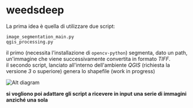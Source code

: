 # weedsdeep

La prima idea è quella di utilizzare due script:

```
image_segmentation_main.py
qgis_processing.py
```

il primo (necessita l'installazione di `opencv-python`) segmenta, dato un path, un'immagine che viene successivamente convertita in formato _TIFF_.  
il secondo script, lanciato all'interno dell'ambiente _QGIS_ (richiesta la versione _3_ o superiore) genera lo shapefile (work in progress)

![Alt diagram](https://i.ibb.co/w04s7rv/diag.png)

__si vogliono poi adattare gli script a ricevere in input una serie di immagini anziché una sola__
